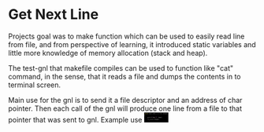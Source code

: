 # Get Next Line

Projects goal was to make function which can be used to easily read line from file,
and from perspective of learning, it introduced static variables and little more knowledge of
memory allocation (stack and heap).

The test-gnl that makefile compiles can be used to function like "cat" command, in the sense,
that it reads a file and dumps the contents in to terminal screen.

Main use for the gnl is to send it a file descriptor and an address of char pointer.
Then each call of the gnl will produce one line from a file to that pointer that was sent to gnl.
Example use
<img src="/Images/GNL_usage.png" height=20>
